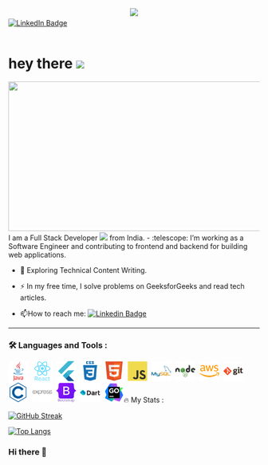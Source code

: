 <div id="header" align="center">
<img src="https://media.giphy.com/media/v1.Y2lkPTc5MGI3NjExc2N3c3Q5bmhkNTY1d3lha3l5cnhhMzEyOHZ2cDUxZ2thOGtkdDA1cyZlcD12MV9pbnRlcm5hbF9naWZfYnlfaWQmY3Q9cw/M9gbBd9nbDrOTu1Mqx/giphy.gif" width="250",align="center"/>
</div>
<div id="badges">
  <a href="https://www.linkedin.com/in/nevin-m-noby-80058125a?lipi=urn%3Ali%3Apage%3Ad_flagship3_profile_view_base_contact_details%3BtpVVqauUTwqV6IWnnrcT3Q%3D%3D">
  <img src="https://img.shields.io/badge/LinkedIn-blue?style=for-the-badge&logo=linkedin&logoColor=white" alt="LinkedIn Badge"align="center"/>
</a>
  
</div>
<img src="https://komarev.com/ghpvc/?username=nevinnoby&style=flat-square&color=blue" alt=""align="center"/>
<h1>
  hey there
  <img src="https://media.giphy.com/media/hvRJCLFzcasrR4ia7z/giphy.gif" width="30px"/>
</h1>
<div align="center">
  <img src="https://media.giphy.com/media/dWesBcTLavkZuG35MI/giphy.gif" width="600" height="300"/>
</div>
I am a Full Stack Developer <img src="https://media.giphy.com/media/WUlplcMpOCEmTGBtBW/giphy.gif" width="30"> from India.
- :telescope: I’m working as a Software Engineer and contributing to frontend and backend for building web applications.

- :seedling: Exploring Technical Content Writing.

- :zap: In my free time, I solve problems on GeeksforGeeks and read tech articles.

- :mailbox:How to reach me: [![Linkedin Badge](https://img.shields.io/badge/-Nevin-blue?style=flat&logo=Linkedin&logoColor=white)](https://www.linkedin.com/in/nevin-m-noby-80058125a?lipi=urn%3Ali%3Apage%3Ad_flagship3_profile_view_base_contact_details%3BtpVVqauUTwqV6IWnnrcT3Q%3D%3D)

---

### :hammer_and_wrench: Languages and Tools :
<div>
  <img src="https://github.com/devicons/devicon/blob/master/icons/java/java-original-wordmark.svg" title="Java" alt="Java" width="40" height="40"/>&nbsp;
  <img src="https://github.com/devicons/devicon/blob/master/icons/react/react-original-wordmark.svg" title="React" alt="React" width="40" height="40"/>&nbsp;
  <img src="https://github.com/devicons/devicon/blob/master/icons/flutter/flutter-original.svg" title="Flutter" alt="Flutter" width="40" height="40"/>&nbsp;
  <img src="https://github.com/devicons/devicon/blob/master/icons/css3/css3-plain-wordmark.svg"  title="CSS3" alt="CSS" width="40" height="40"/>&nbsp;
  <img src="https://github.com/devicons/devicon/blob/master/icons/html5/html5-original.svg" title="HTML5" alt="HTML" width="40" height="40"/>&nbsp;
  <img src="https://github.com/devicons/devicon/blob/master/icons/javascript/javascript-original.svg" title="JavaScript" alt="JavaScript" width="40" height="40"/>&nbsp; 
  <img src="https://github.com/devicons/devicon/blob/master/icons/mysql/mysql-original-wordmark.svg" title="MySQL"  alt="MySQL" width="40" height="40"/>&nbsp;
  <img src="https://github.com/devicons/devicon/blob/master/icons/nodejs/nodejs-original-wordmark.svg" title="NodeJS" alt="NodeJS" width="40" height="40"/>&nbsp;
  <img src="https://github.com/devicons/devicon/blob/master/icons/amazonwebservices/amazonwebservices-plain-wordmark.svg" title="AWS" alt="AWS" width="40" height="40"/>&nbsp;
  <img src="https://github.com/devicons/devicon/blob/master/icons/git/git-original-wordmark.svg" title="Git" **alt="Git" width="40" height="40"/>&nbsp;
<img src="https://github.com/devicons/devicon/blob/master/icons/c/c-line.svg" title="Git" **alt="Git" width="40" height="40"/>&nbsp;
<img src="https://github.com/devicons/devicon/blob/master/icons/express/express-original-wordmark.svg" title="Git" **alt="Git" width="40" height="40"/>&nbsp;
<img src="https://github.com/devicons/devicon/blob/master/icons/bootstrap/bootstrap-original-wordmark.svg" title="Git" **alt="Git" width="40" height="40"/>&nbsp;
<img src="https://github.com/devicons/devicon/blob/master/icons/dart/dart-original-wordmark.svg" title="Git" **alt="Git" width="40" height="40"/>&nbsp;
<img src="https://github.com/devicons/devicon/blob/master/icons/goland/goland-original.svg" title="Git" **alt="Git" width="40" height="40/>&nbsp;
<img src="https://github.com/devicons/devicon/blob/master/icons/mongodb/mongodb-original-wordmark.svg" title="Git" **alt="Git" width="40" height="40/>&nbsp;
<img src="https://github.com/devicons/devicon/blob/master/icons/mongoose/mongoose-original-wordmark.svg" title="Git" **alt="Git" width="40" height="40/>&nbsp;
  </div>

  ---

### :fire: My Stats :
[![GitHub Streak](https://github-readme-streak-stats.herokuapp.com?user=nevinnoby&theme=aura-dark)](https://git.io/streak-stats)

[![Top Langs](https://github-readme-stats.vercel.app/api/top-langs/?username=nevinnoby&layout=compact&theme=vision-friendly-dark)](https://github.com/anuraghazra/github-readme-stats)
  
### Hi there 👋
<!--
**nevinnoby/nevinnoby** is a ✨ _special_ ✨ repository because its `README.md` (this file) appears on your GitHub profile.

Here are some ideas to get you started:


- 🔭 I’m currently working on ...
- 🌱 I’m currently learning ...
- 👯 I’m looking to collaborate on ...
- 🤔 I’m looking for help with ...
- 💬 Ask me about ...
- 📫 How to reach me: ...
- 😄 Pronouns: ...
- ⚡ Fun fact: ...
-->
